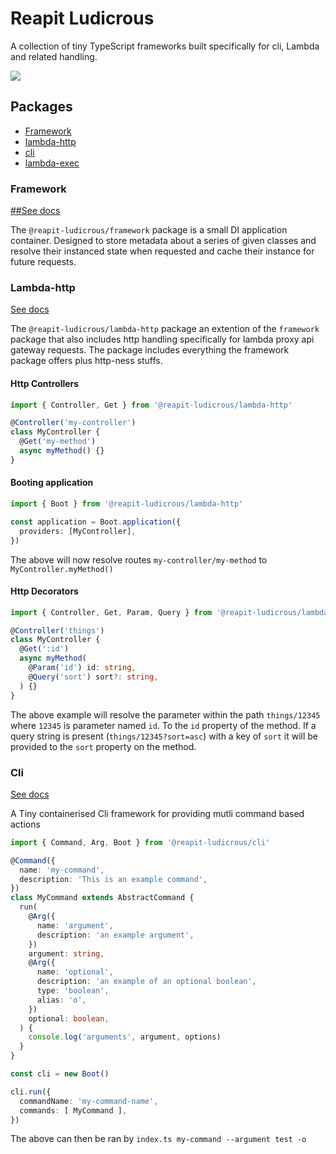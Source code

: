 # Reapit Ludicrous 

A collection of tiny TypeScript frameworks built specifically for cli, Lambda and related handling.

<img src="https://media.giphy.com/media/v1.Y2lkPTc5MGI3NjExdm1jOXh6cmNsbTRuY3k5dTlwcnpkZGR0eGNwcWp3OWs3OWU5N2dzdCZlcD12MV9pbnRlcm5hbF9naWZfYnlfaWQmY3Q9Zw/izspP6uMbMeti/giphy.gif" />

## Packages

- <a href="packages/framework">Framework</a>
- <a href="packages/lambda-http">lambda-http</a>
- <a href="packages/cli">cli</a>
- <a href="packages/lambda-exec/">lambda-exec</a>

### Framework
[##See docs](packages/framework)

The `@reapit-ludicrous/framework` package is a small DI application container. Designed to store metadata about a series of given classes and resolve their instanced state when requested and cache their instance for future requests.

### Lambda-http
[See docs](packages/lambda-http)

The `@reapit-ludicrous/lambda-http` package an extention of the `framework` package that also includes http handling specifically for lambda proxy api gateway requests. 
The package includes everything the framework package offers plus http-ness stuffs.

#### Http Controllers

```ts
import { Controller, Get } from '@reapit-ludicrous/lambda-http'

@Controller('my-controller')
class MyController {
  @Get('my-method')
  async myMethod() {}
}
```

#### Booting application

```ts
import { Boot } from '@reapit-ludicrous/lambda-http'

const application = Boot.application({
  providers: [MyController],
})
```

The above will now resolve routes `my-controller/my-method` to `MyController.myMethod()`

#### Http Decorators

```ts
import { Controller, Get, Param, Query } from '@reapit-ludicrous/lambda-http'

@Controller('things')
class MyController {
  @Get(':id')
  async myMethod(
    @Param('id') id: string,
    @Query('sort') sort?: string,
  ) {}
}
```
The above example will resolve the parameter within the path `things/12345` where `12345` is parameter named `id`. To the `id` property of the method. 
If a query string is present (`things/12345?sort=asc`) with a key of `sort` it will be provided to the `sort` property on the method.

### Cli
[See docs](packages/cli)

A Tiny containerised Cli framework for providing mutli command based actions

```ts
import { Command, Arg, Boot } from '@reapit-ludicrous/cli'

@Command({
  name: 'my-command',
  description: 'This is an example command',
})
class MyCommand extends AbstractCommand {
  run(
    @Arg({
      name: 'argument',
      description: 'an example argument',
    })
    argument: string,
    @Arg({
      name: 'optional',
      description: 'an example of an optional boolean',
      type: 'boolean',
      alias: 'o',
    })
    optional: boolean,
  ) {
    console.log('arguments', argument, options)
  }
}

const cli = new Boot()

cli.run({
  commandName: 'my-command-name',
  commands: [ MyCommand ],
})
```

The above can then be ran by `index.ts my-command --argument test -o`

